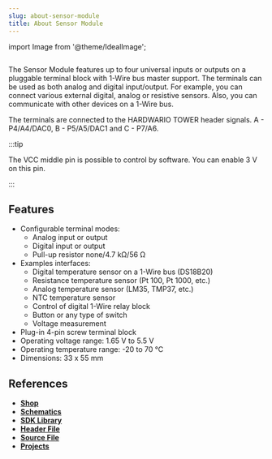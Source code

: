 ```yaml
---
slug: about-sensor-module
title: About Sensor Module
---
```

import Image from '@theme/IdealImage';

<div class="container">
  <div class="row">
    <div class="col col--4">
      <div><Image img={require('./sensor-module.png')} /></div>
    </div>
    <div class="col col--6">
      <p>
        The Sensor Module features up to four universal inputs or outputs on a pluggable terminal block with 1-Wire bus master support. The terminals can be used as both analog and digital input/output. For example, you can connect various external digital, analog or resistive sensors. Also, you can communicate with other devices on a 1-Wire bus.
      </p>
      <p>
        The terminals are connected to the HARDWARIO TOWER header signals. A - P4/A4/DAC0, B - P5/A5/DAC1 and C - P7/A6.
      </p>
    </div>
  </div>
</div>

:::tip

The VCC middle pin is possible to control by software. You can enable 3 V on this pin.

:::

## Features
- Configurable terminal modes:
  - Analog input or output
  - Digital input or output
  - Pull-up resistor none/4.7 kΩ/56 Ω
- Examples interfaces:
  - Digital temperature sensor on a 1-Wire bus (DS18B20)
  - Resistance temperature sensor (Pt 100, Pt 1000, etc.)
  - Analog temperature sensor (LM35, TMP37, etc.)
  - NTC temperature sensor
  - Control of digital 1-Wire relay block
  - Button or any type of switch
  - Voltage measurement
- Plug-in 4-pin screw terminal block
- Operating voltage range: 1.65 V to 5.5 V
- Operating temperature range: -20 to 70 °C
- Dimensions: 33 x 55 mm

## References
- [**Shop**](https://shop.hardwario.com/sensor-module/)
- [**Schematics**](https://github.com/hardwario/bc-hardware/tree/master/out/bc-module-sensor)
- [**SDK Library**](https://sdk.hardwario.com/group__twr__module__sensor)
- [**Header File**](https://github.com/hardwario/twr-sdk/blob/master/twr/inc/twr_module_sensor.h)
- [**Source File**](https://github.com/hardwario/twr-sdk/blob/master/twr/src/twr_module_sensor.c)
- [**Projects**](https://www.hackster.io/hardwario/projects?part_id=73750)
